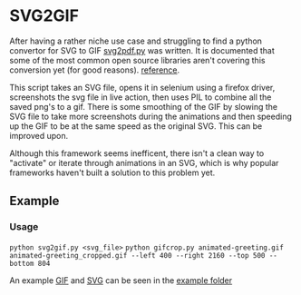 # SVG2GIF
After having a rather niche use case and struggling to find a python convertor for SVG to GIF [svg2pdf.py]() was written. It is documented that some of the most common open source libraries aren't covering this conversion yet (for good reasons). [reference](https://github.com/ImageMagick/ImageMagick/discussions/2391).


This script takes an SVG file, opens it in selenium using a firefox driver, screenshots the svg file in live action, then uses PIL to combine all the saved png's to a gif. There is some smoothing of the GIF by slowing the SVG file to take more screenshots during the animations and then speeding up the GIF to be at the same speed as the original SVG. This can be improved upon. 

Although this framework seems inefficent, there isn't a clean way to "activate" or iterate through animations in an SVG, which is why popular frameworks haven't built a solution to this problem yet. 

## Example
### Usage
`python svg2gif.py <svg_file>`
`python gifcrop.py animated-greeting.gif animated-greeting_cropped.gif --left 400 --right 2160 --top 500 --bottom 804` 

An example [GIF](https://github.com/proselotis/SVG2GIF/blob/main/example/test.gif) and [SVG](https://github.com/proselotis/SVG2GIF/blob/main/example/test.svg) can be seen in the [example folder](https://github.com/proselotis/SVG2GIF/tree/main/example)
